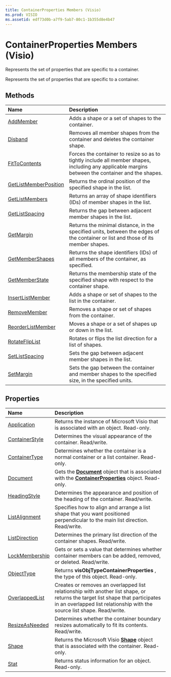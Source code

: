 ```yaml
---
title: ContainerProperties Members (Visio)
ms.prod: VISIO
ms.assetid: edf73d0b-a7f9-5ab7-80c1-1b355d8e4b47
---
```



# ContainerProperties Members (Visio)
Represents the set of properties that are specific to a container.

Represents the set of properties that are specific to a container.


## Methods



|**Name**|**Description**|
|:-----|:-----|
|[AddMember](containerproperties-addmember-method-visio.md)|Adds a shape or a set of shapes to the container.|
|[Disband](containerproperties-disband-method-visio.md)|Removes all member shapes from the container and deletes the container shape.|
|[FitToContents](containerproperties-fittocontents-method-visio.md)|Forces the container to resize so as to tightly include all member shapes, including any applicable margins between the container and the shapes.|
|[GetListMemberPosition](containerproperties-getlistmemberposition-method-visio.md)|Returns the ordinal position of the specified shape in the list.|
|[GetListMembers](containerproperties-getlistmembers-method-visio.md)|Returns an array of shape identifiers (IDs) of member shapes in the list.|
|[GetListSpacing](containerproperties-getlistspacing-method-visio.md)|Returns the gap between adjacent member shapes in the list.|
|[GetMargin](containerproperties-getmargin-method-visio.md)|Returns the minimal distance, in the specified units, between the edges of the container or list and those of its member shapes.|
|[GetMemberShapes](containerproperties-getmembershapes-method-visio.md)|Returns the shape identifiers (IDs) of all members of the container, as specified.|
|[GetMemberState](containerproperties-getmemberstate-method-visio.md)|Returns the membership state of the specified shape with respect to the container shape.|
|[InsertListMember](containerproperties-insertlistmember-method-visio.md)|Adds a shape or set of shapes to the list in the container.|
|[RemoveMember](containerproperties-removemember-method-visio.md)|Removes a shape or set of shapes from the container.|
|[ReorderListMember](containerproperties-reorderlistmember-method-visio.md)|Moves a shape or a set of shapes up or down in the list.|
|[RotateFlipList](containerproperties-rotatefliplist-method-visio.md)|Rotates or flips the list direction for a list of shapes.|
|[SetListSpacing](containerproperties-setlistspacing-method-visio.md)|Sets the gap between adjacent member shapes in the list.|
|[SetMargin](containerproperties-setmargin-method-visio.md)|Sets the gap between the container and member shapes to the specified size, in the specified units.|

## Properties



|**Name**|**Description**|
|:-----|:-----|
|[Application](containerproperties-application-property-visio.md)|Returns the instance of Microsoft Visio that is associated with an object. Read-only.|
|[ContainerStyle](containerproperties-containerstyle-property-visio.md)|Determines the visual appearance of the container. Read/write.|
|[ContainerType](containerproperties-containertype-property-visio.md)|Determines whether the container is a normal container or a list container. Read-only.|
|[Document](containerproperties-document-property-visio.md)|Gets the  **[Document](document-object-visio.md)** object that is associated with the **[ContainerProperties](containerproperties-object-visio.md)** object. Read-only.|
|[HeadingStyle](containerproperties-headingstyle-property-visio.md)|Determines the appearance and position of the heading of the container. Read/write.|
|[ListAlignment](containerproperties-listalignment-property-visio.md)|Specifies how to align and arrange a list shape that you want positioned perpendicular to the main list direction. Read/write.|
|[ListDirection](containerproperties-listdirection-property-visio.md)|Determines the primary list direction of the container shapes. Read/write.|
|[LockMembership](containerproperties-lockmembership-property-visio.md)|Gets or sets a value that determines whether container members can be added, removed, or deleted. Read/write.|
|[ObjectType](containerproperties-objecttype-property-visio.md)|Returns  **visObjTypeContainerProperties** , the type of this object. Read-only.|
|[OverlappedList](containerproperties-overlappedlist-property-visio.md)|Creates or removes an overlapped list relationship with another list shape, or returns the target list shape that participates in an overlapped list relationship with the source list shape. Read/write.|
|[ResizeAsNeeded](containerproperties-resizeasneeded-property-visio.md)|Determines whether the container boundary resizes automatically to fit its contents. Read/write.|
|[Shape](containerproperties-shape-property-visio.md)|Returns the Microsoft Visio  **[Shape](shape-object-visio.md)** object that is associated with the container. Read-only.|
|[Stat](containerproperties-stat-property-visio.md)|Returns status information for an object. Read-only.|

